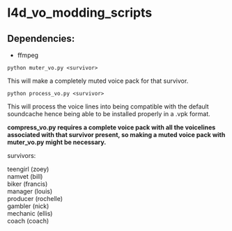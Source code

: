 # l4d_vo_modding_scripts

## Dependencies:
- ffmpeg

``` python muter_vo.py <survivor> ``` 
  
This will make a completely muted voice pack for that survivor.

``` python process_vo.py <survivor> ``` 
  
This will process the voice lines into being compatible with the default soundcache hence being able to be installed properly in a .vpk format.

**compress_vo.py requires a complete voice pack with all the voicelines associated with that survivor present, so making a muted voice pack with muter_vo.py might be necessary.**

survivors:  

teengirl (zoey)  
namvet (bill)  
biker (francis)   
manager (louis)  
producer (rochelle)  
gambler (nick)  
mechanic (ellis)  
coach (coach)  
